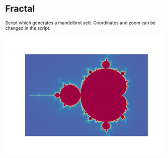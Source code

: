 # Fractal

Script which generates a mandelbrot sett. Coordinates and zoom can be changed in the script.

![mandelbrot](mandelbrot.png)
